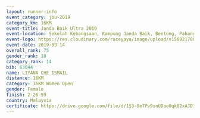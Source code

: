 ```yaml
---
layout: runner-info 
event_category: jbu-2019 
category_km: 16KM 
event-title: Janda Baik Ultra 2019  
event-location: Sekolah Kebangsaan, Kampung Janda Baik, Bentong, Pahang, Malaysia 
event-logo: https://res.cloudinary.com/raceyaya/image/upload/v1569217009/logo/janda-baik_vch1pc.jpg 
event-date: 2019-09-14 
overall_rank: 75
gender_rank: 18
category_rank: 14
bib: 63044
name: LIYANA CHE ISMAIL
distance: 16KM
category: 16KM Women Open
gender: Female
finish: 2-26-59
country: Malaysia
certificate: https://drive.google.com/file/d/1S3-8e7Pv9snUDao0qk82xAJD1Xk8yE8u/view?usp=sharing
---
```

